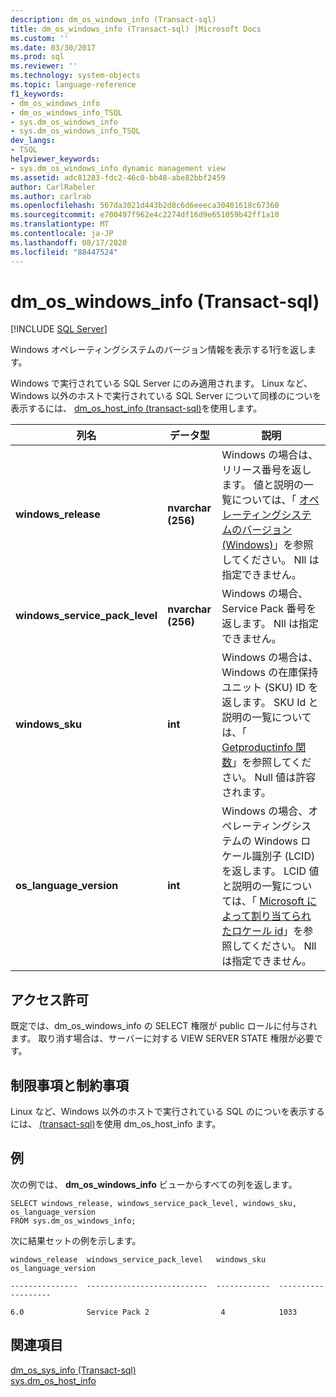 ```yaml
---
description: dm_os_windows_info (Transact-sql)
title: dm_os_windows_info (Transact-sql) |Microsoft Docs
ms.custom: ''
ms.date: 03/30/2017
ms.prod: sql
ms.reviewer: ''
ms.technology: system-objects
ms.topic: language-reference
f1_keywords:
- dm_os_windows_info
- dm_os_windows_info_TSQL
- sys.dm_os_windows_info
- sys.dm_os_windows_info_TSQL
dev_langs:
- TSQL
helpviewer_keywords:
- sys.dm_os_windows_info dynamic management view
ms.assetid: adc81283-fdc2-46c0-bb48-abe82bbf2459
author: CarlRabeler
ms.author: carlrab
ms.openlocfilehash: 567da3021d443b2d8c6d6eeeca30401618c67360
ms.sourcegitcommit: e700497f962e4c2274df16d9e651059b42ff1a10
ms.translationtype: MT
ms.contentlocale: ja-JP
ms.lasthandoff: 08/17/2020
ms.locfileid: "88447524"
---
```

# <a name="sysdm_os_windows_info-transact-sql"></a>dm_os_windows_info (Transact-sql)
[!INCLUDE [SQL Server](../../includes/applies-to-version/sqlserver.md)]

  Windows オペレーティングシステムのバージョン情報を表示する1行を返します。  
  
  Windows で実行されている SQL Server にのみ適用されます。 Linux など、Windows 以外のホストで実行されている SQL Server について同様のについを表示するには、 [dm_os_host_info &#40;transact-sql&#41;](~/relational-databases/system-dynamic-management-views/sys-dm-os-host-info-transact-sql.md)を使用します。 
  
|列名|データ型|説明|  
|-----------------|---------------|-----------------|  
|**windows_release**|**nvarchar (256)**|Windows の場合は、リリース番号を返します。 値と説明の一覧については、「 [オペレーティングシステムのバージョン (Windows)](/windows/desktop/SysInfo/operating-system-version)」を参照してください。 Nll は指定できません。|  
|**windows_service_pack_level**|**nvarchar (256)**| Windows の場合、Service Pack 番号を返します。 Nll は指定できません。 |  
|**windows_sku**|**int**|Windows の場合は、Windows の在庫保持ユニット (SKU) ID を返します。 SKU Id と説明の一覧については、「 [Getproductinfo 関数](https://msdn.microsoft.com/library/ms724358.aspx)」を参照してください。 Null 値は許容されます。 |  
|**os_language_version**|**int**| Windows の場合、オペレーティングシステムの Windows ロケール識別子 (LCID) を返します。 LCID 値と説明の一覧については、「 [Microsoft によって割り当てられたロケール id](https://go.microsoft.com/fwlink/?LinkId=208080)」を参照してください。 Nll は指定できません。|  
  
  
## <a name="permissions"></a>アクセス許可  
既定では、dm_os_windows_info の SELECT 権限が public ロールに付与されます。 取り消す場合は、サーバーに対する VIEW SERVER STATE 権限が必要です。  

## <a name="limitations-and-restrictions"></a>制限事項と制約事項
Linux など、Windows 以外のホストで実行されている SQL のについを表示するには、 [&#40;transact-sql&#41;](../../relational-databases/system-dynamic-management-views/sys-dm-os-host-info-transact-sql.md)を使用 dm_os_host_info ます。 
  
## <a name="examples"></a>例  
 次の例では、 **dm_os_windows_info** ビューからすべての列を返します。  
  
```  
SELECT windows_release, windows_service_pack_level, windows_sku, os_language_version  
FROM sys.dm_os_windows_info;  
```  
  
 次に結果セットの例を示します。  
  
 `windows_release  windows_service_pack_level   windows_sku   os_language_version`  
  
 `---------------  ---------------------------  ------------  -------------------`  
  
 `6.0              Service Pack 2                4            1033`  
  
## <a name="see-also"></a>関連項目  
 [dm_os_sys_info &#40;Transact-sql&#41;](../../relational-databases/system-dynamic-management-views/sys-dm-os-sys-info-transact-sql.md)   
 [sys.dm_os_host_info](../../relational-databases/system-dynamic-management-views/sys-dm-os-host-info-transact-sql.md)  
  
  

